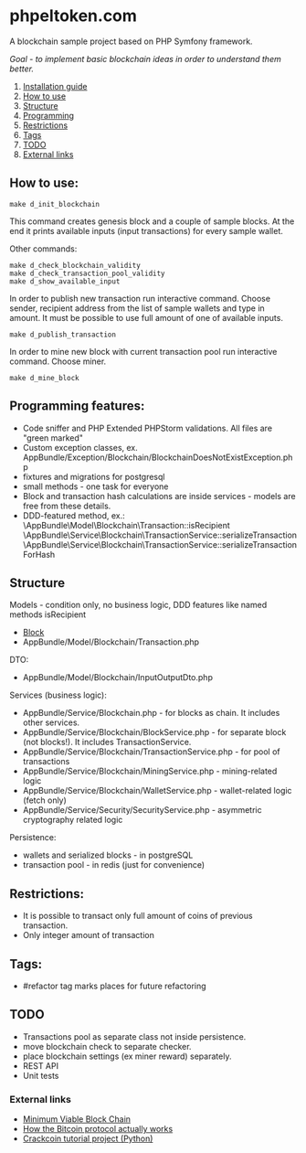 # phpeltoken.com

A blockchain sample project based on PHP Symfony framework.

*Goal - to implement basic blockchain ideas in order to understand them better.*

1. [Installation guide](INSTALLATION.md)
2. [How to use](#how-to-use)
3. [Structure](#structure)
4. [Programming](#programming-features)
5. [Restrictions](#restrictions)
6. [Tags](#tags)
7. [TODO](#todo)
8. [External links](#external-links)

## How to use:
```shell
make d_init_blockchain
```

This command creates genesis block and a couple of sample blocks. At the end it prints
available inputs (input transactions) for every sample wallet.

Other commands:

```shell
make d_check_blockchain_validity
make d_check_transaction_pool_validity
make d_show_available_input
```

In order to publish new transaction run interactive command. Choose sender, recipient address
from the list of sample wallets and type in amount. It must be possible to use full amount of one of available inputs.
```shell
make d_publish_transaction
```

In order to mine new block with current transaction pool run interactive command. Choose miner.
```shell
make d_mine_block
```

## Programming features:
* Code sniffer and PHP Extended PHPStorm validations. All files are "green marked"
* Custom exception classes, ex. AppBundle/Exception/Blockchain/BlockchainDoesNotExistException.php
* fixtures and migrations for postgresql
* small methods - one task for everyone
* Block and transaction hash calculations are inside services - models are free from these details.
* DDD-featured method, ex.: 
\AppBundle\Model\Blockchain\Transaction::isRecipient
\AppBundle\Service\Blockchain\TransactionService::serializeTransaction
\AppBundle\Service\Blockchain\TransactionService::serializeTransactionForHash

## Structure

Models - condition only, no business logic, DDD features like named methods isRecipient
* [Block](src/AppBundle/Model/Blockchain/Block.php)
* AppBundle/Model/Blockchain/Transaction.php

DTO:
* AppBundle/Model/Blockchain/InputOutputDto.php

Services (business logic):
* AppBundle/Service/Blockchain.php - for blocks as chain. It includes other services.
* AppBundle/Service/Blockchain/BlockService.php - for separate block (not blocks!). It includes TransactionService.
* AppBundle/Service/Blockchain/TransactionService.php - for pool of transactions
* AppBundle/Service/Blockchain/MiningService.php - mining-related logic
* AppBundle/Service/Blockchain/WalletService.php - wallet-related logic (fetch only)
* AppBundle/Service/Security/SecurityService.php - asymmetric cryptography related logic

Persistence:
* wallets and serialized blocks - in postgreSQL
* transaction pool - in redis (just for convenience)

## Restrictions:
* It is possible to transact only full amount of coins of previous transaction.
* Only integer amount of transaction

## Tags:
* #refactor tag marks places for future refactoring

## TODO
* Transactions pool as separate class not inside persistence.
* move blockchain check to separate checker.
* place blockchain settings (ex miner reward) separately.
* REST API
* Unit tests

### External links
* [Minimum Viable Block Chain](https://www.igvita.com/2014/05/05/minimum-viable-block-chain/)
* [How the Bitcoin protocol actually works](http://www.michaelnielsen.org/ddi/how-the-bitcoin-protocol-actually-works/)
* [Crackcoin tutorial project (Python)](https://github.com/DutchGraa/crackcoin)
